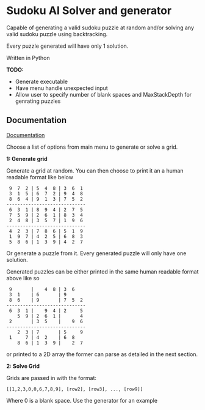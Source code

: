
# Sudoku AI Solver and generator


Capable of generating a valid sudoku puzzle at random and/or solving any valid sudoku puzzle using backtracking. 

Every puzzle generated will have only 1 solution.


Written in Python

**TODO:** 
- Generate executable 
- Have menu handle unexpected input 
- Allow user to specify number of blank spaces and MaxStackDepth for genrating puzzles 




## Documentation

[Documentation](https://linktodocumentation)

Choose a list of options from main menu to generate or solve a grid.

**1: Generate grid**  

Generate a grid at random. You can then choose to print it an a human readable format like below

``` 
 9  7  2 | 5  4  8 | 3  6  1 
 3  1  5 | 6  7  2 | 9  4  8 
 8  6  4 | 9  1  3 | 7  5  2 
-----------------------------
 6  3  1 | 8  9  4 | 2  7  5 
 7  5  9 | 2  6  1 | 8  3  4 
 2  4  8 | 3  5  7 | 1  9  6 
-----------------------------
 4  2  3 | 7  8  6 | 5  1  9 
 1  9  7 | 4  2  5 | 6  8  3 
 5  8  6 | 1  3  9 | 4  2  7 
 ```
 Or generate a puzzle from it. Every generated puzzle will only have one solution.
 
 Generated puzzles can be either printed in the same human readable format above like so
```
 9       |    4  8 | 3  6    
 3  1    | 6       | 9       
 8  6    | 9       | 7  5  2 
-----------------------------
 6  3  1 |    9  4 | 2     5 
    5  9 | 2  6  1 |       4 
 2       | 3  5    |    9  6 
-----------------------------
    2  3 | 7       | 5     9 
 1     7 | 4  2    | 6  8    
    8  6 | 1  3  9 |    2  7
```
 or printed to a 2D array the former can parse as detailed in the next section.
 

**2: Solve Grid**

Grids are passed in with the format:

```[[1,2,3,0,0,6,7,8,9], [row2], [row3], ..., [row9]]```

Where 0 is a blank space. Use the generator for an example